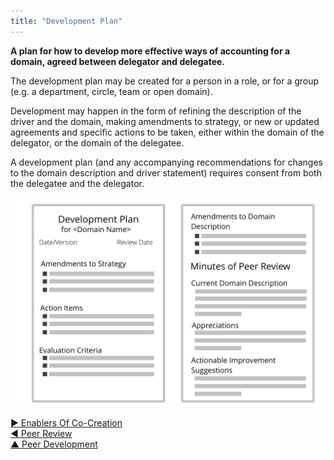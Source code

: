 ```yaml
---
title: "Development Plan"
---
```



**A plan for how to develop more effective ways of accounting for a domain, agreed between delegator and delegatee.**

The development plan may be created for a person in a role, or for a group (e.g. a department, circle, team or open domain).

Development may happen in the form of refining the description of the driver and the domain, making amendments to strategy, or new or updated agreements and specific actions to be taken, either within the domain of the delegator, or the domain of the delegatee.

A development plan (and any accompanying recommendations for changes to the domain description and driver statement) requires consent from both the delegatee and the delegator.


![inline,fit](img/templates/development-plan-template.png)


[&#9654; Enablers Of Co-Creation](enablers-of-co-creation.html)<br/>[&#9664; Peer Review](peer-review.html)<br/>[&#9650; Peer Development](peer-development.html)

